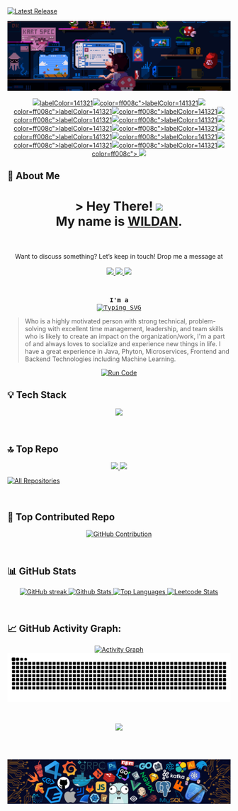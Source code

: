 <a href="https://github.com/Wildanae123/Wildanae123/releases" target="_blank">
  <img src="https://img.shields.io/github/v/release/Wildanae123/Wildanae123?style=for-the-badge&label=Latest%20Release&labelColor=141321&color=ff008c" alt="Latest Release" />
</a>

![alt text](Mario-Bross-Banner.gif)
<p align="center">
  <a href="https://github.com/Wildanae123" target="_blank">
    <img src="https://img.shields.io/badge/visitors-460-ff008c?style=for-the-badge<img src="https://img.shields.io/badge/visitors-461-ff008c?style=for-the-badge<img src="https://img.shields.io/badge/visitors-462-ff008c?style=for-the-badge<img src="https://img.shields.io/badge/visitors-463-ff008c?style=for-the-badge<img src="https://img.shields.io/badge/visitors-464-ff008c?style=for-the-badge<img src="https://img.shields.io/badge/visitors-465-ff008c?style=for-the-badge<img src="https://img.shields.io/badge/visitors-466-ff008c?style=for-the-badge<img src="https://img.shields.io/badge/visitors-467-ff008c?style=for-the-badge<img src="https://img.shields.io/badge/visitors-468-ff008c?style=for-the-badge<img src="https://img.shields.io/badge/visitors-469-ff008c?style=for-the-badge<img src="https://img.shields.io/badge/visitors-470-ff008c?style=for-the-badge<img src="https://img.shields.io/badge/visitors-471-ff008c?style=for-the-badge<img src="https://img.shields.io/badge/visitors-0-ff008c?style=for-the-badge&labelColor=141321&color=ff008c">labelColor=141321<img src="https://img.shields.io/badge/visitors-0-ff008c?style=for-the-badge&labelColor=141321&color=ff008c">color=ff008c">labelColor=141321<img src="https://img.shields.io/badge/visitors-0-ff008c?style=for-the-badge&labelColor=141321&color=ff008c">color=ff008c">labelColor=141321<img src="https://img.shields.io/badge/visitors-0-ff008c?style=for-the-badge&labelColor=141321&color=ff008c">color=ff008c">labelColor=141321<img src="https://img.shields.io/badge/visitors-0-ff008c?style=for-the-badge&labelColor=141321&color=ff008c">color=ff008c">labelColor=141321<img src="https://img.shields.io/badge/visitors-0-ff008c?style=for-the-badge&labelColor=141321&color=ff008c">color=ff008c">labelColor=141321<img src="https://img.shields.io/badge/visitors-0-ff008c?style=for-the-badge&labelColor=141321&color=ff008c">color=ff008c">labelColor=141321<img src="https://img.shields.io/badge/visitors-0-ff008c?style=for-the-badge&labelColor=141321&color=ff008c">color=ff008c">labelColor=141321<img src="https://img.shields.io/badge/visitors-0-ff008c?style=for-the-badge&labelColor=141321&color=ff008c">color=ff008c">labelColor=141321<img src="https://img.shields.io/badge/visitors-0-ff008c?style=for-the-badge&labelColor=141321&color=ff008c">color=ff008c">labelColor=141321<img src="https://img.shields.io/badge/visitors-0-ff008c?style=for-the-badge&labelColor=141321&color=ff008c">color=ff008c">labelColor=141321<img src="https://img.shields.io/badge/visitors-0-ff008c?style=for-the-badge&labelColor=141321&color=ff008c">color=ff008c">labelColor=141321<img src="https://img.shields.io/badge/visitors-0-ff008c?style=for-the-badge&labelColor=141321&color=ff008c">color=ff008c">
  </a>
  <a href="https://github.com/Wildanae123?tab=followers" target="_blank">
    <img src="https://img.shields.io/github/followers/Wildanae123?label=Followers&style=for-the-badge&labelColor=141321&color=ff008c">
  </a>
</p>

## 🧑 About Me

<h1 align="center">
  &gt; Hey There! 
  <img src="https://media.giphy.com/media/hvRJCLFzcasrR4ia7z/giphy.gif" width="30px">
  <br/>
  My name is <b><ins>WILDAN</ins></b>.
  <br/>
  <br/>
</h1>

<p align="center">
Want to discuss something? Let’s keep in touch! Drop me a message at
  <br>
  <br>
  <a href="https://www.linkedin.com/in/wildan-andika-permana/" target="_blank">
    <img src="https://custom-icon-badges.demolab.com/badge/LinkedIn-0A66C2?style=for-the-badge&logo=linkedin-white&labelColor=141321&color=141321">
  </a>
  
  <a href="https://www.instagram.com/willldanae/" target="_blank">
    <img src="https://img.shields.io/badge/Instagram-fe4164?style=for-the-badge&logo=instagram&labelColor=141321&color=141321">
  </a>
  <a href="https://www.facebook.com/willldanae/" target="_blank">
    <img src="https://img.shields.io/badge/Facebook-20BEFF?style=for-the-badge&logo=facebook&labelColor=141321&color=141321">
  </a>
</p>
<br/>

<p align="center">
  <samp>
    <b>I'm a</b>
    <br/>
    <a href="https://git.io/typing-svg">
      <img src="https://readme-typing-svg.demolab.com?font=Laila&pause=1000&color=FF008C&center=true&vCenter=true&random=true&width=435&lines=Information+technology+support;Software+Developer;Programmer" alt="Typing SVG" />
    </a>
  </samp>
</p>


> Who is a highly motivated person with strong technical, problem-solving with excellent time management, leadership, and team skills who is likely to create an impact on the organization/work, I'm a part of and always loves to socialize and experience new things in life. I have a great experience in Java, Phyton, Microservices, Frontend and Backend Technologies including Machine Learning.

<p align="center">
  <a href="https://replit.com/@wildanaedev/MyProfile?v=1" target="_blank">
    <img src="https://img.shields.io/badge/Run%20My%20Code-ff008c?style=for-the-badge&labelColor=141321&color=ff008c&logo=python&logoColor=ff008c" alt="Run Code">
  </a>
</p>

## 💡 Tech Stack

<p align="center">
  <a href="https://skillicons.dev">
    <img src="https://skillicons.dev/icons?i=javascript,python,react,nodejs,tensorflow,mongodb,mysql,grafana,linux,aws,docker,kubernetes,figma&theme=dark&perline=5" />
  </a>
</p>
<br/>

## 🔝 Top Repo

<p align="center">
  <a href="https://github.com/Wildanae123/Proyek-Todo-Apps">
    <img src="https://github-readme-stats.vercel.app/api/pin/?username=Wildanae123&repo=Proyek-Todo-Apps&border_color=ee3e86&bg_color=141321&title_color=ee3e86&text_color=8bcecc&icon_color=7F3FBF" />
  </a>
  <a href="https://github.com/Wildanae123/Implementasi-Web-Storage">
    <img src="https://github-readme-stats.vercel.app/api/pin/?username=Wildanae123&repo=Implementasi-Web-Storage&border_color=ee3e86&bg_color=141321&title_color=ee3e86&text_color=8bcecc&icon_color=7F3FBF" />
  </a>
</p>
<p align="left">
  <a href="https://github.com/Wildanae123?tab=repositories" target="_blank"><img alt="All Repositories" title="All Repositories" src="https://custom-icon-badges.demolab.com/badge/-All%20Repositories-2962FF?style=for-the-badge&logoColor=ff008c&logo=fork&labelColor=141321&color=141321" /></a>
</p>
<br/>

## 👑 Top Contributed Repo

<p align="center">
  <a href="https://github.com/Wildanae123">
    <img src="https://github-profile-summary-cards.vercel.app/api/cards/profile-details?username=Wildanae123&theme=radical" alt="GitHub Contribution"/>
  </a>
</p>
<br/>

## 📊 GitHub Stats

<p align="center">
  <a href="https://github.com/Wildanae123">
    <img src="https://github-readme-streak-stats.herokuapp.com/?user=Wildanae123&theme=radical&border=ee3e86&background=141321&date_format=j%20M%5B%20Y%5D&order=3" alt="GitHub streak"/>
  </a>
  <a href="https://github.com/Wildanae123">
    <img src="https://denvercoder1-github-readme-stats.vercel.app/api?username=Wildanae123&show_icons=true&count_private=true&theme=radical&border_color=ee3e86&bg_color=141321&title_color=EE3E86&icon_color=F4D546" alt="Github Stats"/>
  </a>
  <a href="https://github.com/Wildanae123">
    <img src="https://denvercoder1-github-readme-stats.vercel.app/api/top-langs/?username=Wildanae123&langs_count=10&layout=compact&theme=radical&border_color=EE3E86&bg_color=141321&title_color=EE3E86&icon_color=F8D866" height="160px" width="49%" alt="Top Languages"/>
  </a>
  <a href="https://leetcode.com/Wildanae/">
    <img src="https://leetcode-stats.vercel.app/api?username=Wildanae&theme=Dark" alt="Leetcode Stats"/>
  </a>
</p>
<br/>

## 📈 GitHub Activity Graph:

<p align="center">
  <a href="https://github.com/Wildanae123">
    <img src="https://github-readme-activity-graph.vercel.app/graph?username=Wildanae123&radius=10&theme=dracula&area=true&order=5&custom_title=Wildanae123%20GitHub%20Activity%20Graph&bg_color=141321&color=8bcecc&title_color=ee3e86&line=ee3e86&point=8bcecc&area_color=ee3e86" alt="Activity Graph"/>
  </a>
  <picture>
    <source media="(prefers-color-scheme: dark)" srcset="https://raw.githubusercontent.com/Wildanae123/Wildanae123/output/snake-dark.svg" />
    <source media="(prefers-color-scheme: light)" srcset="https://raw.githubusercontent.com/Wildanae123/Wildanae123/output/snake.svg" />
    <img alt="Snake animation" src="https://raw.githubusercontent.com/Wildanae123/Wildanae123/output/snake.svg" />
  </picture>
</p>
<br/>

<p align="center">
  <img src="https://readme-daily-quotes.vercel.app/api?category=programming&type=horizontal&theme=radical&border_width=3&border_radius=20&border_color=ff008c&font=merienda">
</p>
<br/>
<br/>

![alt text](AWS-Techstack-Banner.png)